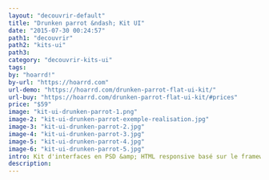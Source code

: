 ```yaml
---
layout: "decouvrir-default"
title: "Drunken parrot &ndash; Kit UI"
date: "2015-07-30 00:24:57"
path1: "decouvrir"
path2: "kits-ui"
path3:
category: "decouvrir-kits-ui"
tags:
by: "hoarrd!"
by-url: "https://hoarrd.com"
url-demo: "https://hoarrd.com/drunken-parrot-flat-ui-kit/"
url-buy: "https://hoarrd.com/drunken-parrot-flat-ui-kit/#prices"
price: "$59"
image: "kit-ui-drunken-parrot-1.png"
image-2: "kit-ui-drunken-parrot-exemple-realisation.jpg"
image-3: "kit-ui-drunken-parrot-2.jpg"
image-4: "kit-ui-drunken-parrot-3.jpg"
image-5: "kit-ui-drunken-parrot-4.jpg"
image-6: "kit-ui-drunken-parrot-5.jpg"
intro: Kit d'interfaces en PSD &amp; HTML responsive basé sur le framework Boostrap. Compatible Retina. Livré avec un myriade de composants UI avec une font icon dédiée.
description:
---
```

